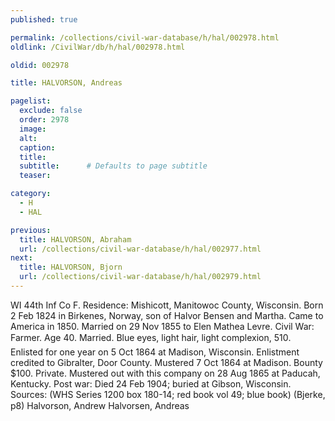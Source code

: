 ```yaml
---
published: true

permalink: /collections/civil-war-database/h/hal/002978.html
oldlink: /CivilWar/db/h/hal/002978.html

oldid: 002978

title: HALVORSON, Andreas

pagelist:
  exclude: false
  order: 2978
  image: 
  alt:
  caption:
  title:
  subtitle:      # Defaults to page subtitle
  teaser:

category: 
  - H 
  - HAL

previous:
  title: HALVORSON, Abraham
  url: /collections/civil-war-database/h/hal/002977.html  
next:
  title: HALVORSON, Bjorn
  url: /collections/civil-war-database/h/hal/002979.html   
---
```

WI 44th Inf Co F. Residence: Mishicott, Manitowoc County, Wisconsin. Born 2 Feb 1824 in Birkenes, Norway, son of Halvor Bensen and Martha. Came to America in 1850. Married on 29 Nov 1855 to Elen Mathea Levre. Civil War: Farmer. Age 40. Married. Blue eyes, light hair, light complexion, 5&#146;10&#148;. Enlisted for one year on 5 Oct 1864 at Madison, Wisconsin. Enlistment credited to Gibralter, Door County. Mustered 7 Oct 1864 at Madison. Bounty $100. Private. Mustered out with this company on 28 Aug 1865 at Paducah, Kentucky. Post war: Died 24 Feb 1904; buried at Gibson, Wisconsin. Sources: (WHS Series 1200 box 180-14; red book vol 49; blue book) (Bjerke, p8) &#147;Halvorson, Andrew&#148; &#147;Halvorsen, Andreas&#148;
